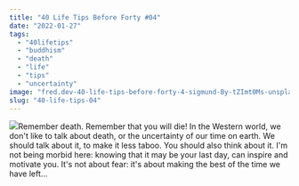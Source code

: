 ```yaml
---
title: "40 Life Tips Before Forty #04"
date: "2022-01-27"
tags: 
  - "40lifetips"
  - "buddhism"
  - "death"
  - "life"
  - "tips"
  - "uncertainty"
image: "fred.dev-40-life-tips-before-forty-4-sigmund-By-tZImt0Ms-unsplash-scaled.jpg"
slug: "40-life-tips-04"
---
```


![](images/fred.dev-40-life-tips-before-forty-4-tips-04.png)Remember death. Remember that you will die! In the Western world, we don't like to talk about death, or the uncertainty of our time on earth. We should talk about it, to make it less taboo. You should also think about it. I'm not being morbid here: knowing that it may be your last day, can inspire and motivate you. It's not about fear: it's about making the best of the time we have left...
